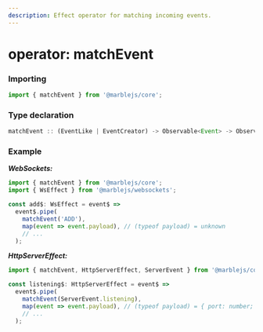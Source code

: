 ```yaml
---
description: Effect operator for matching incoming events.
---
```


# operator: matchEvent

### Importing

```typescript
import { matchEvent } from '@marblejs/core';
```

### **Type declaration**

```typescript
matchEvent :: (EventLike | EventCreator) -> Observable<Event> -> Observable<Event>
```

### Example

_**WebSockets:**_

```typescript
import { matchEvent } from '@marblejs/core';
import { WsEffect } from '@marblejs/websockets';

const add$: WsEffect = event$ =>
  event$.pipe(
    matchEvent('ADD'),
    map(event => event.payload), // (typeof payload) = unknown
    // ...
  );
```

_**HttpServerEffect:**_

```typescript
import { matchEvent, HttpServerEffect, ServerEvent } from '@marblejs/core';

const listening$: HttpServerEffect = event$ =>
  event$.pipe(
    matchEvent(ServerEvent.listening),
    map(event => event.payload), // (typeof payload) = { port: number; host: string; }
    // ...
  );
```

